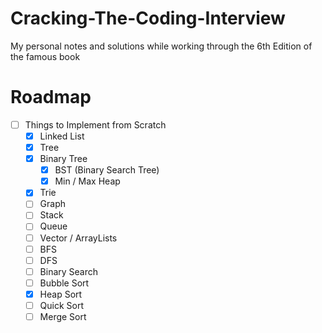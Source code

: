 # Cracking-The-Coding-Interview
My personal notes and solutions while working through the 6th Edition of the famous book

# Roadmap
* [ ] Things to Implement from Scratch
	* [x] Linked List
	* [x] Tree
	* [x] Binary Tree
		* [x] BST (Binary Search Tree)
		* [x] Min / Max Heap
	* [x] Trie
	* [ ] Graph
	* [ ] Stack
	* [ ] Queue
	* [ ] Vector / ArrayLists
	* [ ] BFS
	* [ ] DFS
	* [ ] Binary Search
	* [ ] Bubble Sort
	* [x] Heap Sort
	* [ ] Quick Sort
	* [ ] Merge Sort